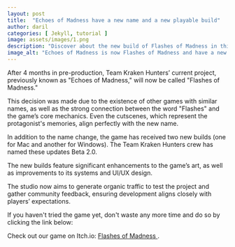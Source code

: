 ```yaml
---
layout: post
title:  "Echoes of Madness have a new name and a new playable build"
author: daril
categories: [ Jekyll, tutorial ]
image: assets/images/1.png
description: "Discover about the new build of Flashes of Madness in this post"
image_alt: "Echoes of Madness is now Flashes of Madness and have a new build"
---
```

After 4 months in pre-production, Team Kraken Hunters’ current project, previously known as "Echoes of Madness," will now be called "Flashes of Madness."

This decision was made due to the existence of other games with similar names, as well as the strong connection between the word "Flashes" and the game’s core mechanics. Even the cutscenes, which represent the protagonist's memories, align perfectly with the new name.

In addition to the name change, the game has received two new builds (one for Mac and another for Windows). The Team Kraken Hunters crew has named these updates Beta 2.0.

The new builds feature significant enhancements to the game’s art, as well as improvements to its systems and UI/UX design.

The studio now aims to generate organic traffic to test the project and gather community feedback, ensuring development aligns closely with players’ expectations.

If you haven't tried the game yet, don't waste any more time and do so by clicking the link below:

<p>
    Check out our game on Itch.io: 
    <a href="https://teamkrakenhunters.itch.io/flashes-of-madness" target="_blank">
        Flashes of Madness
    </a>.
</p>


